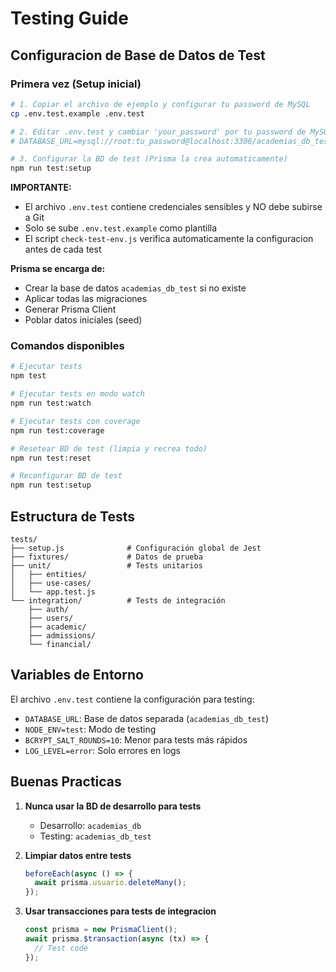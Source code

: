 # Testing Guide

## Configuracion de Base de Datos de Test

### Primera vez (Setup inicial)

```bash
# 1. Copiar el archivo de ejemplo y configurar tu password de MySQL
cp .env.test.example .env.test

# 2. Editar .env.test y cambiar 'your_password' por tu password de MySQL
# DATABASE_URL=mysql://root:tu_password@localhost:3306/academias_db_test

# 3. Configurar la BD de test (Prisma la crea automaticamente)
npm run test:setup
```

**IMPORTANTE:** 
- El archivo `.env.test` contiene credenciales sensibles y NO debe subirse a Git
- Solo se sube `.env.test.example` como plantilla
- El script `check-test-env.js` verifica automaticamente la configuracion antes de cada test

**Prisma se encarga de:**
- Crear la base de datos `academias_db_test` si no existe
- Aplicar todas las migraciones
- Generar Prisma Client
- Poblar datos iniciales (seed)

### Comandos disponibles

```bash
# Ejecutar tests
npm test

# Ejecutar tests en modo watch
npm run test:watch

# Ejecutar tests con coverage
npm run test:coverage

# Resetear BD de test (limpia y recrea todo)
npm run test:reset

# Reconfigurar BD de test
npm run test:setup
```

## Estructura de Tests

```
tests/
├── setup.js              # Configuración global de Jest
├── fixtures/             # Datos de prueba
├── unit/                 # Tests unitarios
│   ├── entities/
│   ├── use-cases/
│   └── app.test.js
└── integration/          # Tests de integración
    ├── auth/
    ├── users/
    ├── academic/
    ├── admissions/
    └── financial/
```

## Variables de Entorno

El archivo `.env.test` contiene la configuración para testing:

- `DATABASE_URL`: Base de datos separada (`academias_db_test`)
- `NODE_ENV=test`: Modo de testing
- `BCRYPT_SALT_ROUNDS=10`: Menor para tests más rápidos
- `LOG_LEVEL=error`: Solo errores en logs

## Buenas Practicas

1. **Nunca usar la BD de desarrollo para tests**
   - Desarrollo: `academias_db`
   - Testing: `academias_db_test`

2. **Limpiar datos entre tests**
   ```javascript
   beforeEach(async () => {
     await prisma.usuario.deleteMany();
   });
   ```

3. **Usar transacciones para tests de integracion**
   ```javascript
   const prisma = new PrismaClient();
   await prisma.$transaction(async (tx) => {
     // Test code
   });
   ```